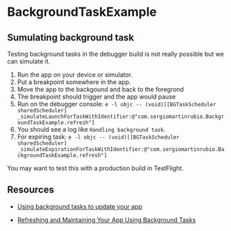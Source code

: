 # BackgroundTaskExample

## Sumulating background task

Testing background tasks in the debugger build is not really possible but we can simulate it.

1. Run the app on your device or simulator.
2. Put a breakpoint somewhere in the app.
3. Move the app to the backgound and back to the foregrond
4. The breakpoint should trigger and the app would pause
5. Run on the debugger console: `e -l objc -- (void)[[BGTaskScheduler sharedScheduler] _simulateLaunchForTaskWithIdentifier:@"com.sergiomartinrubio.BackgroundTaskExample.refresh"]`
6. You should see a log like `Handling background task`.
7. For expiring task: `e -l objc -- (void)[[BGTaskScheduler sharedScheduler] _simulateExpirationForTaskWithIdentifier:@"com.sergiomartinrubio.BackgroundTaskExample.refresh"]`

You may want to test this with a production build in TestFlight.

## Resources

- [Using background tasks to update your app](https://developer.apple.com/documentation/uikit/app_and_environment/scenes/preparing_your_ui_to_run_in_the_background/using_background_tasks_to_update_your_app)

- [Refreshing and Maintaining Your App Using Background Tasks](https://developer.apple.com/documentation/backgroundtasks/refreshing-and-maintaining-your-app-using-background-tasks)
  